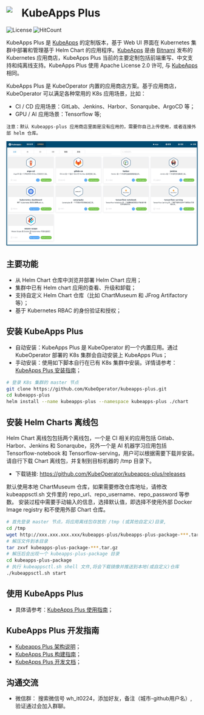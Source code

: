 # <img src="./docs/img/logo.png" width="40" align="left"> KubeApps Plus

![License](https://img.shields.io/badge/License-Apache%202.0-red)
![HitCount](http://hits.dwyl.io/kubeoperator/kubeapps-plus.svg)

KubeApps Plus 是 [KubeApps](https://github.com/kubeapps/kubeapps) 的定制版本，基于 Web UI 界面在 Kubernetes 集群中部署和管理基于 Helm Chart 的应用程序。[KubeApps](https://github.com/kubeapps/kubeapps) 是由 [Bitnami](https://bitnami.com/) 发布的 Kubernetes 应用商店，KubeApps Plus 当前的主要定制包括前端重写、中文支持和纯离线支持。KubeApps Plus 使用 Apache License 2.0 许可, 与 [KubeApps](https://github.com/kubeapps/kubeapps/blob/master/LICENSE) 相同。

KubeApps Plus 是 KubeOperator 内置的应用商店方案。基于应用商店，KubeOperator 可以满足各种常用的 K8s 应用场景，比如：

- CI / CD 应用场景：GitLab、Jenkins、Harbor、Sonarqube、ArgoCD 等；
- GPU / AI 应用场景：Tensorflow 等;

`注意：默认 Kubeapps-plus 应用商店里面是没有应用的，需要你自己上传使用，或者连接外部 helm 仓库。`

 ![gitlab-1](docs/img/gitlab-apps.png)

## 主要功能

- 从 Helm Chart 仓库中浏览并部署 Helm Chart 应用；
- 集群中已有 Helm chart 应用的查看、升级和卸载；
- 支持自定义 Helm Chart 仓库（比如 ChartMuseum 和 JFrog Artifactory 等）；
- 基于 Kubernetes RBAC 的身份验证和授权；

## 安装 KubeApps Plus

- 自动安装：KubeApps Plus 是 KubeOperator 的一个内置应用。通过 KubeOperator 部署的 K8s 集群会自动安装上 KubeApps Plus；
- 手动安装：使用如下脚本自行在已有 K8s 集群中安装。详情请参考： [KubeApps Plus 安装指南](chart/README.md)；

```bash
# 登录 K8s 集群的 master 节点
git clone https://github.com/KubeOperator/kubeapps-plus.git
cd kubeapps-plus
helm install --name kubeapps-plus --namespace kubeapps-plus ./chart
```

## 安装 Helm Charts 离线包

Helm Chart 离线包包括两个离线包，一个是 CI 相关的应用包括 Gitlab、Harbor、Jenkins 和 Sonarqube，另外一个是 AI 机器学习应用包括 Tensorflow-notebook 和 Tensorflow-serving，用户可以根据需要下载并安装。
请自行下载 Chart 离线包，并复制到目标机器的 /tmp 目录下。

- 下载链接: https://github.com/KubeOperator/kubeapps-plus/releases

默认使用本地 ChartMuseum 仓库，如果需要修改仓库地址，请修改 kubeappsctl.sh 文件里的 repo_url、repo_username、repo_password 等参数。
安装过程中需要手动输入的信息，选择默认值，即选择不使用外部 Docker Image registry 和不使用外部 Chart 仓库。

```bash
# 首先登录 master 节点，将应用离线包存放到 /tmp (或其他自定义)目录,
cd /tmp
wget http://xxx.xxx.xxx.xxx/kubeapps-plus/kubeapps-plus-package-***.tar.gz
# 解压文件到本目录
tar zxvf kubeapps-plus-package-***.tar.gz
# 解压后会出现一个 kubeapps-plus-package 目录
cd kubeapps-plus-package
# 执行 kubeappsctl.sh shell 文件,将会下载镜像并推送到本地(或自定义)仓库
./kubeappsctl.sh start
```

## 使用 KubeApps Plus

- 具体请参考：[KubeApps Plus 使用指南](docs/user/getting-started.md)；

## KubeApps Plus 开发指南

- [Kubeapps Plus 架构说明](docs/architecture/overview.md)；
- [KubeApps Plus 构建指南](docs/developer/build.md)；
- [KubeApps Plus 开发文档](docs/developer/README.md)；

## 沟通交流
 
- 微信群： 搜索微信号 wh_it0224，添加好友，备注（城市-github用户名）, 验证通过会加入群聊。
